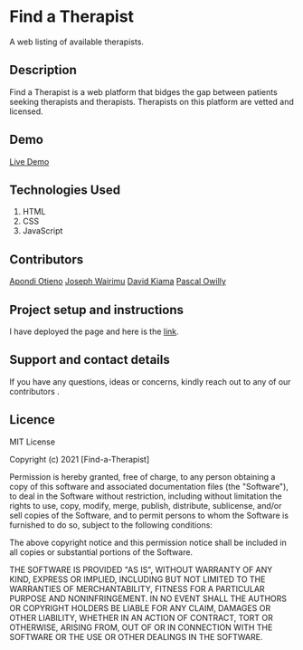# Find a Therapist

A web listing of available therapists.

## Description

Find a Therapist is a web platform that bidges the gap between patients seeking therapists and therapists.
Therapists on this platform are vetted and licensed.

## Demo

[Live Demo](https://davidkiama.github.io/Letuce-Eat/)

## Technologies Used

1. HTML
1. CSS
1. JavaScript

## Contributors

[Apondi Otieno](https://github.com/Apondi-Otieno)
[Joseph Wairimu](https://github.com/Joseph-Wairimu)
[David Kiama](https://github.com/davidkiama)
[Pascal Owilly]()

## Project setup and instructions

I have deployed the page and here is the [link]().

## Support and contact details

If you have any questions, ideas or concerns, kindly reach out to any of our contributors .

## Licence

MIT License

Copyright (c) 2021 [Find-a-Therapist]

Permission is hereby granted, free of charge, to any person obtaining a copy
of this software and associated documentation files (the "Software"), to deal
in the Software without restriction, including without limitation the rights
to use, copy, modify, merge, publish, distribute, sublicense, and/or sell
copies of the Software, and to permit persons to whom the Software is
furnished to do so, subject to the following conditions:

The above copyright notice and this permission notice shall be included in all
copies or substantial portions of the Software.

THE SOFTWARE IS PROVIDED "AS IS", WITHOUT WARRANTY OF ANY KIND, EXPRESS OR
IMPLIED, INCLUDING BUT NOT LIMITED TO THE WARRANTIES OF MERCHANTABILITY,
FITNESS FOR A PARTICULAR PURPOSE AND NONINFRINGEMENT. IN NO EVENT SHALL THE
AUTHORS OR COPYRIGHT HOLDERS BE LIABLE FOR ANY CLAIM, DAMAGES OR OTHER
LIABILITY, WHETHER IN AN ACTION OF CONTRACT, TORT OR OTHERWISE, ARISING FROM,
OUT OF OR IN CONNECTION WITH THE SOFTWARE OR THE USE OR OTHER DEALINGS IN THE
SOFTWARE.
